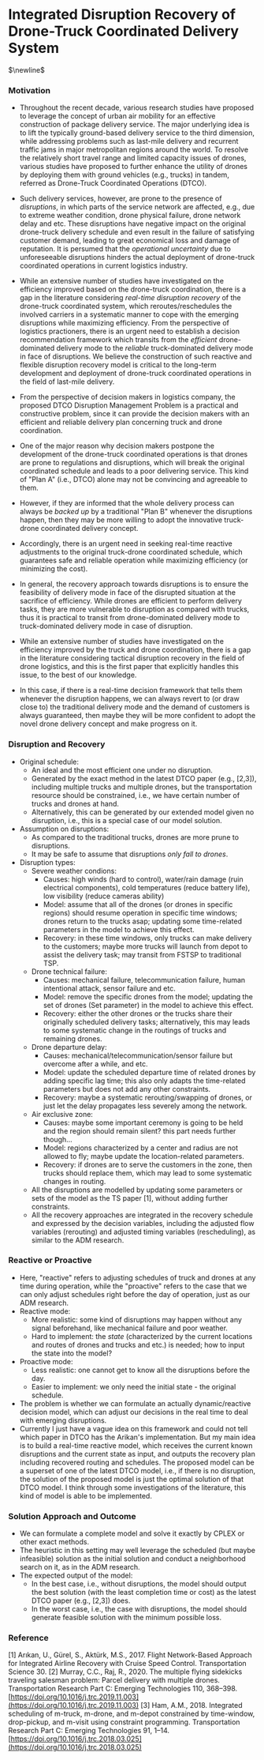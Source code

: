 # Integrated Disruption Recovery of Drone-Truck Coordinated Delivery System
$\newline$
### Motivation
- Throughout the recent decade, various research studies have proposed to leverage the concept of urban air mobility for an effective construction of package delivery service. The major underlying idea is to lift the typically ground-based delivery service to the third dimension, while addressing problems such as last-mile delivery and recurrent traffic jams in major metropolitan regions around the world. To resolve the relatively short travel range and limited capacity issues of drones, various studies have proposed to further enhance the utility of drones by deploying them with ground vehicles (e.g., trucks) in tandem, referred as Drone-Truck Coordinated Operations (DTCO). 
- Such delivery services, however, are prone to the presence of *disruptions*, in which parts of the service network are affected, e.g., due to extreme weather condition, drone physical failure, drone network delay and etc. These disruptions have negative impact on the original drone-truck delivery schedule and even result in the failure of satisfying customer demand, leading to great economical loss and damage of reputation. It is persumed that the *operational uncertainty* due to unforeseeable disruptions hinders the actual deployment of drone-truck coordinated operations in current logistics industry.
- While an extensive number of studies have investigated on the efficiency improved based on the drone-truck coordination, there is a gap in the literature considering *real-time disruption recovery* of the drone-truck coordinated system, which reroutes/reschedules the involved carriers in a systematic manner to cope with the emerging disruptions while maximizing efficiency. From the perspective of logistics practioners, there is an urgent need to establish a decision recommendation framework which transits from the *efficient* drone-dominated delivery mode to the *reliable* truck-dominated delivery mode in face of disruptions. We believe the construction of such reactive and flexible disruption recovery model is critical to the long-term development and deployment of drone-truck coordinated operations in the field of last-mile delivery.

- From the perspective of decision makers in logistics company, the proposed DTCO Disruption Management Problem is a practical and constructive problem, since it can provide the decision makers with an efficient and reliable delivery plan concerning truck and drone coordination.
- One of the major reason why decision makers postpone the development of the drone-truck coordinated operations is that drones are prone to regulations and disruptions, which will break the original coordinated schedule and leads to a poor delivering service. This kind of "Plan A" (i.e., DTCO) alone may not be convincing and agreeable to them.
- However, if they are informed that the whole delivery process can always be *backed up* by a traditional "Plan B" whenever the disruptions happen, then they may be more willing to adopt the innovative truck-drone coordinated delivery concept.
- Accordingly, there is an urgent need in seeking real-time reactive adjustments to the original truck-drone coordinated schedule, which guarantees safe and reliable operation while maximizing efficiency (or minimizing the cost).
- In general, the recovery approach towards disruptions is to ensure the feasibility of delivery mode in face of the disrupted situation at the sacrifice of efficiency. While drones are efficient to perform delivery tasks, they are more vulnerable to disruption as compared with trucks, thus it is practical to transit from drone-dominated delivery mode to truck-dominated delivery mode in case of disruption. 
- While an extensive number of studies have investigated on the efficiency improved by the truck and drone coordination, there is a gap in the literature considering tactical disruption recovery in the field of drone logistics, and this is the first paper that explicitly handles this issue, to the best of our knowledge.
- In this case, if there is a real-time decision framework that tells them whenever the disruption happens, we can always revert to (or draw close to) the traditional delivery mode and the demand of customers is always guaranteed, then maybe they will be more confident to adopt the novel drone delivery concept and make progress on it.  

### Disruption and Recovery
- Original schedule:
	- An ideal and the most efficient one under no disruption.
	- Generated by the exact method in the latest DTCO paper (e.g., [2,3]), including multiple trucks and multiple drones, but the transportation resource should be constrained, i.e., we have certain number of trucks and drones at hand.
	- Alternatively, this can be generated by our extended model given no disruption, i.e., this is a special case of our model solution.
- Assumption on disruptions:
	- As compared to the traditional trucks, drones are more prune to disruptions.
	- It may be safe to assume that disruptions *only fall to drones*.
- Disruption types:
	- Severe weather condions:
		- Causes: high winds (hard to control), water/rain damage (ruin electrical components), cold temperatures (reduce battery life), low visibility (reduce cameras ability)
		- Model: assume that all of the drones (or drones in specific regions) should resume operation in specific time windows; drones return to the trucks asap; updating some time-related parameters in the model to achieve this effect. 
		- Recovery: in these time windows, only trucks can make delivery to the customers; maybe more trucks will launch from depot to assist the delivery task; may transit from FSTSP to traditional TSP.
	- Drone technical failure:
		- Causes: mechanical failure, telecommunication failure, human intentional attack, sensor failure and etc. 
		- Model: remove the specific drones from the model; updating the set of drones (Set parameter) in the model to achieve this effect. 
		- Recovery: either the other drones or the trucks share their originally scheduled delivery tasks; alternatively, this may leads to some systematic change in the routings of trucks and remaining drones.
	- Drone departure delay:
		- Causes: mechanical/telecommunication/sensor failure but overcome after a while, and etc.
		- Model: update the scheduled departure time of related drones by adding specific lag time; this also only adapts the time-related parameters but does not add any other constraints.
		- Recovery: maybe a systematic rerouting/swapping of drones, or just let the delay propagates less severely among the network.
	- Air exclusive zone:
		- Causes: maybe some important ceremony is going to be held and the region should remain silent? this part needs further though...
		- Model: regions characterized by a center and radius are not allowed to fly; maybe update the location-related parameters.
		- Recovery: if drones are to serve the customers in the zone, then trucks should replace them, which may lead to some systematic changes in routing.
	- All the disruptions are modelled by updating some parameters or sets of the model as the TS paper [1], without adding further constraints.
	- All the recovery approaches are integrated in the recovery schedule and expressed by the decision variables, including the adjusted flow variables (rerouting) and adjusted timing variables (rescheduling), as similar to the ADM research.

### Reactive or Proactive
- Here, "reactive" refers to adjusting schedules of truck and drones at any time during operation, while the "proactive" refers to the case that we can only adjust schedules right before the day of operation, just as our ADM research. 
- Reactive mode:
	- More realistic: some kind of disruptions may happen without any signal beforehand, like mechanical failure and poor weather.
	- Hard to implement: the *state* (characterized by the current locations and routes of drones and trucks and etc.) is needed; how to input the state into the model?
- Proactive mode:
	- Less realistic: one cannot get to know all the disruptions before the day.
	- Easier to implement: we only need the initial state - the original schedule.
- The problem is whether we can formulate an actually dynamic/reactive decision model, which can adjust our decisions in the real time to deal with emerging disruptions.
- Currently I just have a vague idea on this framework and could not tell which paper in DTCO has the Arikan's implementation. But my main idea is to build a real-time reactive model, which receives the current known disruptions and the current state as input, and outputs the recovery plan including recovered routing and schedules. The proposed model can be a superset of one of the latest DTCO model, i.e., if there is no disruption, the solution of the proposed model is just the optimal solution of that DTCO model. I think through some investigations of the literature, this kind of model is able to be implemented.  

### Solution Approach and Outcome
- We can formulate a complete model and solve it exactly by CPLEX or other exact methods.
- The heuristic in this setting may well leverage the scheduled (but maybe infeasible) solution as the initial solution and conduct a neighborhood search on it, as in the ADM research.
- The expected output of the model: 
	- In the best case, i.e., without disruptions, the model should output the best solution (with the least completion time or cost) as the latest DTCO paper (e.g., [2,3]) does.
	- In the worst case, i.e., the case with disruptions, the model should generate feasible solution with the minimum possible loss.

### Reference
[1] Arıkan, U., Gürel, S., Aktürk, M.S., 2017. Flight Network-Based Approach for Integrated Airline Recovery with Cruise Speed Control. Transportation Science 30.
[2] Murray, C.C., Raj, R., 2020. The multiple flying sidekicks traveling salesman problem: Parcel delivery with multiple drones. Transportation Research Part C: Emerging Technologies 110, 368–398. [https://doi.org/10.1016/j.trc.2019.11.003](https://doi.org/10.1016/j.trc.2019.11.003)
[3] Ham, A.M., 2018. Integrated scheduling of m-truck, m-drone, and m-depot constrained by time-window, drop-pickup, and m-visit using constraint programming. Transportation Research Part C: Emerging Technologies 91, 1–14. [https://doi.org/10.1016/j.trc.2018.03.025](https://doi.org/10.1016/j.trc.2018.03.025)
